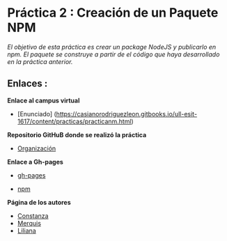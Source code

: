 # Práctica 2 : Creación de un Paquete NPM

 *El objetivo de esta práctica es crear un package NodeJS y publicarlo en npm.
 El paquete se construye a partir de el código que haya desarrollado en la práctica anterior.*

## Enlaces :

 **Enlace al campus virtual**

 * [Enunciado] (https://casianorodriguezleon.gitbooks.io/ull-esit-1617/content/practicas/practicanm.html)

 **Repositorio GitHuB donde se realizó la práctica**

 * [Organización](https://github.com/ULL-ESIT-SYTW-1617/creacion-de-paquetes-y-modulos-en-nodejs-merquililycony/)

 **Enlace a Gh-pages**

 * [gh-pages](https://ull-esit-sytw-1617.github.io/creacion-de-paquetes-y-modulos-en-nodejs-merquililycony/)

 * [npm](https://www.npmjs.com/package/gitbook-start-sytw1617-merquililycony)

 **Página de los autores**

 * [Constanza](http://alu0100673647.github.io)
 * [Merquis](http://merquis.github.io)
 * [Liliana](https://alu0100762846.github.io/alu0100762846.gtihub.io/)
